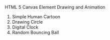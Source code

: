 HTML 5 Canvas Element Drawing and Animation
  1. Simple Human Cartoon
  2. Drawing Circle
  3. Digital Clock
  4. Random Bouncing Ball

